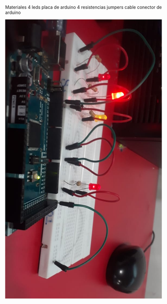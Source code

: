Materiales
4 leds
placa de arduino 
4 resistencias 
jumpers
cable conector de arduino 

![1](https://github.com/dianapuerto/proyecto-1/blob/master/imagenes/6fb3cd5c-6b18-4bdd-9daf-57725625209f.jpg)
